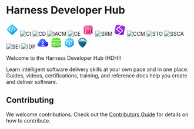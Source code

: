 # Harness Developer Hub

![Code](static/img/icon_code_s.svg)
![CI](static/img/icon_ci_s.svg)
![CD](static/img/icon_cd_s.svg)
![IACM](static/img/icon_iacm_s.svg)
![CE](static/img/icon_ce_s.svg)
![AI SRE](static/img/icon-ir-s.svg)
![SRM](static/img/icon_srm_s.svg)
![FME](static/img/icon-fme-s.svg)
![CCM](static/img/icon_ccm_s.svg)
![STO](static/img/icon_sto_s.svg)
![SSCA](static/img/icon_ssca_s.svg)
![SEI](static/img/icon_sei_s.svg)
![IDP](static/img/icon_idp_s.svg)
![CDE](static/img/icon_cloud_development_environments_s.svg)
![DBDO](static/img/icon_dbdevops_s.svg)
![AR](static/img/icon_artifact_registry_s.svg)
![Armory](static/img/icon_armory_s.svg)


Welcome to the Harness Developer Hub (HDH)!

Learn intelligent software delivery skills at your own pace and in one place. Guides, videos, certifications, training, and reference docs help you create and deliver software.

## Contributing

We welcome contributions. Check out the [Contributors Guide](CONTRIBUTING.md) for details
on how to contribute.

